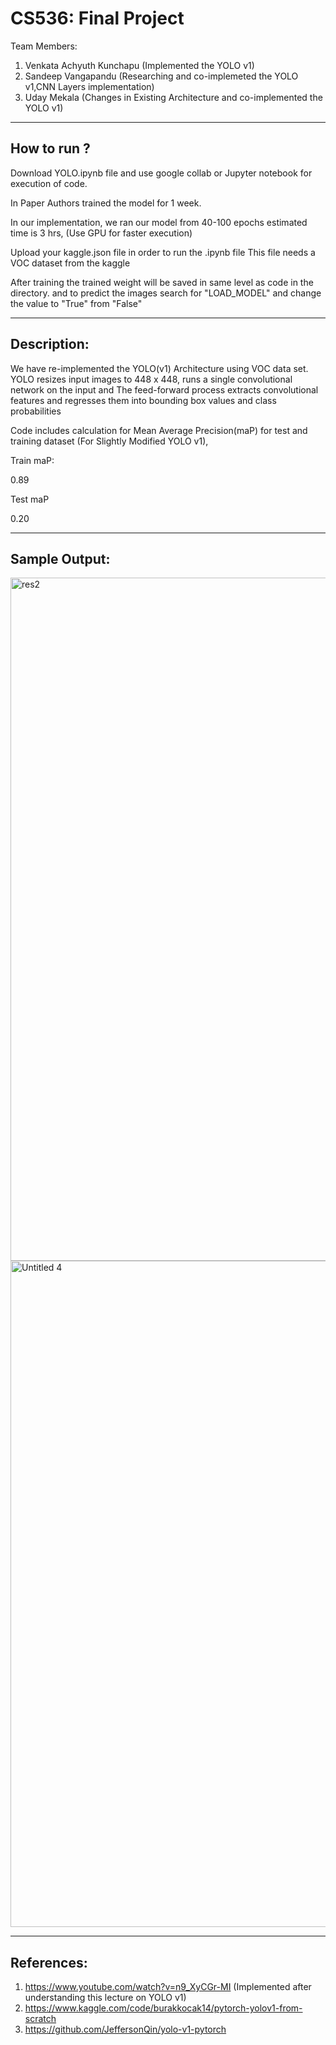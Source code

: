 # CS536: Final Project
Team Members:
1. Venkata Achyuth Kunchapu (Implemented the YOLO v1)
2. Sandeep Vangapandu (Researching and co-implemeted the YOLO v1,CNN Layers implementation)
3. Uday Mekala (Changes in Existing Architecture and co-implemented the YOLO v1)

-----------------------------------------------------------------------

## How to run ?

Download YOLO.ipynb file and use google collab or Jupyter notebook for execution of code.

In Paper Authors trained the model for 1 week.

In our implementation, we ran our model from 40-100 epochs estimated time is 3 hrs, (Use GPU for faster execution)

Upload your kaggle.json file in order to run the .ipynb file 
This file needs a VOC dataset from the kaggle

After training the trained weight will be saved in same level as code in the directory. and to predict the images search for "LOAD_MODEL" and change the value to "True" from "False"

-----------------------------------------------------------------------
## Description:

We have re-implemented the YOLO(v1) Architecture using VOC data set.
YOLO resizes input images to 448 x 448, runs a single convolutional network on the input and The feed-forward process extracts convolutional features and regresses them into bounding box values and class probabilities

Code includes calculation for Mean Average Precision(maP) for test and training dataset (For Slightly Modified YOLO v1),

Train maP:

0.89


Test maP

0.20



-----------------------------------------------------------------------
## Sample Output:




<img width="1093" alt="res2" src="https://user-images.githubusercontent.com/113220900/206961108-3dc1a92d-a0f1-4df5-a03c-eaf8837d3bee.png">
<img width="1066" alt="Untitled 4" src="https://user-images.githubusercontent.com/113220900/206961121-b6d649b3-3386-434b-8988-602c8bb4d1e5.png">







-----------------------------------------------------------------------
## References:

1. https://www.youtube.com/watch?v=n9_XyCGr-MI (Implemented after understanding this lecture on YOLO v1)
2. https://www.kaggle.com/code/burakkocak14/pytorch-yolov1-from-scratch
3. https://github.com/JeffersonQin/yolo-v1-pytorch





